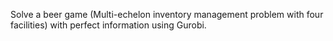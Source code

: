 Solve a beer game (Multi-echelon inventory management problem with four facilities) with perfect information using Gurobi.
